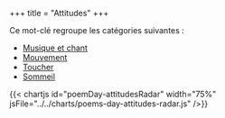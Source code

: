 +++
title = "Attitudes"
+++

Ce mot-clé regroupe les catégories suivantes :

- [Musique et chant](/categories/musique-et-chant)
- [Mouvement](/categories/mouvement)
- [Toucher](/categories/toucher)
- [Sommeil](/categories/sommeil)

{{< chartjs id="poemDay-attitudesRadar" width="75%" jsFile="../../charts/poems-day-attitudes-radar.js" />}}